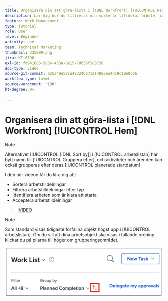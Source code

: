 ```yaml
---
title: Organisera din att göra-lista i [!DNL Workfront] [!UICONTROL Hem]
description: Lär dig hur du filtrerar och sorterar tilldelat arbete, identifierar arbete som är klart att starta och godkänner arbetstilldelningar i  [!DNL  Workfront].
feature: Work Management
type: Tutorial
role: User
level: Beginner
activity: use
team: Technical Marketing
thumbnail: 335099.png
jira: KT-8798
exl-id: fd941683-5866-453a-8e15-70b35f183730
doc-type: video
source-git-commit: a25a49e59ca483246271214886ea4dc9c10e8d66
workflow-type: tm+mt
source-wordcount: '130'
ht-degree: 0%

---
```


# Organisera din att göra-lista i [!DNL Workfront] [!UICONTROL Hem]

>[!NOTE]
>
>Alternativet [!UICONTROL [!DNL Sort by]] i [!UICONTROL arbetslistan] har bytt namn till [!UICONTROL Gruppera efter], och aktiviteter och ärenden kan också grupperas efter deras [!UICONTROL planerade startdatum].

I den här videon får du lära dig att:

* Sortera arbetstilldelningar
* Filtrera arbetstilldelningar efter typ
* Identifiera arbeten som är klara att starta
* Acceptera arbetstilldelningar

>[!VIDEO](https://video.tv.adobe.com/v/335099/?quality=12&learn=on)

>[!NOTE]
>
>Som standard visas tidigaste förfallna objekt högst upp i [!UICONTROL arbetslistan]. Om du vill att dina arbetsobjekt ska visas i fallande ordning klickar du på pilarna till höger om grupperingsområdet.

![Bild av en skärm som visar din arbetslista grupperad efter förfallodatum.](assets/work-list-arrows.png)
